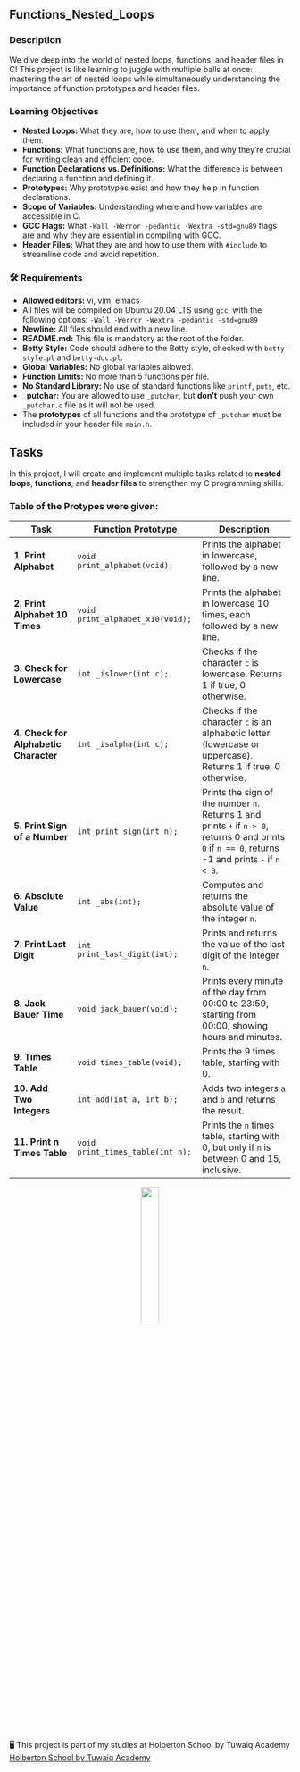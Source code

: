 ## Functions_Nested_Loops

### Description

We dive deep into the world of nested loops, functions, and header files in C! This project is like learning to juggle with multiple balls at once: mastering the art of nested loops while simultaneously understanding the importance of function prototypes and header files.

### Learning Objectives

- **Nested Loops:** What they are, how to use them, and when to apply them.
- **Functions:** What functions are, how to use them, and why they’re crucial for writing clean and efficient code.
- **Function Declarations vs. Definitions:** What the difference is between declaring a function and defining it.
- **Prototypes:** Why prototypes exist and how they help in function declarations.
- **Scope of Variables:** Understanding where and how variables are accessible in C.
- **GCC Flags:** What `-Wall -Werror -pedantic -Wextra -std=gnu89` flags are and why they are essential in compiling with GCC.
- **Header Files:** What they are and how to use them with `#include` to streamline code and avoid repetition.

### 🛠️ Requirements

- **Allowed editors:** vi, vim, emacs
- All files will be compiled on Ubuntu 20.04 LTS using `gcc`, with the following options: `-Wall -Werror -Wextra -pedantic -std=gnu89`
- **Newline:** All files should end with a new line.
- **README.md:** This file is mandatory at the root of the folder.
- **Betty Style:** Code should adhere to the Betty style, checked with `betty-style.pl` and `betty-doc.pl`.
- **Global Variables:** No global variables allowed.
- **Function Limits:** No more than 5 functions per file.
- **No Standard Library:** No use of standard functions like `printf`, `puts`, etc.
- **_putchar:** You are allowed to use `_putchar`, but **don’t** push your own `_putchar.c` file as it will not be used.
- The **prototypes** of all functions and the prototype of `_putchar` must be included in your header file `main.h`.


## Tasks

In this project, I will create and implement multiple tasks related to **nested loops**, **functions**, and **header files** to strengthen my C programming skills.



### Table of the Protypes were given:

| **Task**                     | **Function Prototype**             | **Description** |
|------------------------------|-------------------------------------|-----------------|
| **1. Print Alphabet**         | `void print_alphabet(void);`        | Prints the alphabet in lowercase, followed by a new line. |
| **2. Print Alphabet 10 Times**| `void print_alphabet_x10(void);`    | Prints the alphabet in lowercase 10 times, each followed by a new line. |
| **3. Check for Lowercase**    | `int _islower(int c);`              | Checks if the character `c` is lowercase. Returns 1 if true, 0 otherwise. |
| **4. Check for Alphabetic Character** | `int _isalpha(int c);`        | Checks if the character `c` is an alphabetic letter (lowercase or uppercase). Returns 1 if true, 0 otherwise. |
| **5. Print Sign of a Number** | `int print_sign(int n);`            | Prints the sign of the number `n`. Returns 1 and prints `+` if `n > 0`, returns 0 and prints `0` if `n == 0`, returns -1 and prints `-` if `n < 0`. |
| **6. Absolute Value**         | `int _abs(int);`                    | Computes and returns the absolute value of the integer `n`. |
| **7. Print Last Digit**       | `int print_last_digit(int);`        | Prints and returns the value of the last digit of the integer `n`. |
| **8. Jack Bauer Time**        | `void jack_bauer(void);`            | Prints every minute of the day from 00:00 to 23:59, starting from 00:00, showing hours and minutes. |
| **9. Times Table**            | `void times_table(void);`           | Prints the 9 times table, starting with 0. |
| **10. Add Two Integers**      | `int add(int a, int b);`            | Adds two integers `a` and `b` and returns the result. |
| **11. Print n Times Table**   | `void print_times_table(int n);`    | Prints the `n` times table, starting with 0, but only if `n` is between 0 and 15, inclusive. |

<p align="center"> <img src="https://media.giphy.com/media/AbDb2PniluFwY/giphy.gif" width="25%" /> </p>
🖥️ This project is part of my studies at Holberton School by Tuwaiq Academy <td><a href="https://tuwaiq.edu.sa/holberton">Holberton School by Tuwaiq Academy</a></td>
